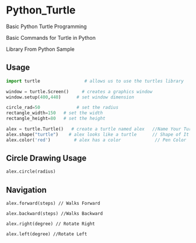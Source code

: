 # Python_Turtle
Basic Python Turtle Programming

Basic Commands for Turtle in Python

Library From Python Sample

## Usage

```python
import turtle                 # allows us to use the turtles library

window = turtle.Screen()     # creates a graphics window
window.setup(400,440)      # set window dimension

circle_rad=50              # set the radius
rectangle_width=150   # set the width
rectangle_height=80   # set the height

alex = turtle.Turtle()   # create a turtle named alex   //Name Your Turtle 
alex.shape("turtle")    # alex looks like a turtle      // Shape of It
alex.color('red')         # alex has a color             // Pen Color
```


## Circle Drawing Usage
```python
alex.circle(radius)
```
## Navigation
```pyhton
alex.forward(steps) // Walks Forward

alex.backward(steps) //Walks Backward

alex.right(degree) // Rotate Right

alex.left(degree) //Rotate Left

```
